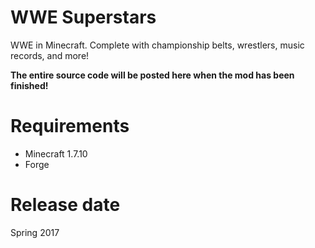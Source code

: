 # WWE Superstars
WWE in Minecraft. Complete with championship belts, wrestlers, music records, and more!

**The entire source code will be posted here when the mod has been finished!**

# Requirements
- Minecraft 1.7.10
- Forge

# Release date
Spring 2017
